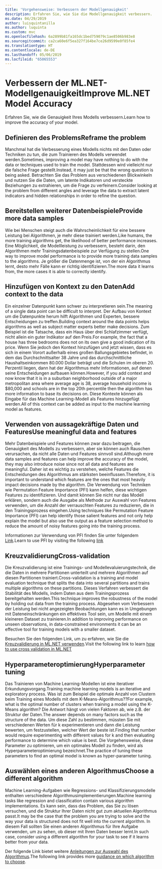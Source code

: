 ```yaml
---
title: 'Vorgehensweise: Verbessern der Modellgenauigkeit'
description: Erfahren Sie, wie Sie die Modellgenauigkeit verbessern.
ms.date: 04/29/2019
author: luisquintanilla
ms.author: luquinta
ms.custom: mvc
ms.openlocfilehash: 6a2899b81fa165dc1bed759079c1ae8506b983e8
ms.sourcegitcommit: ca2ca60e6f5ea327f164be7ce26d9599e0f85fe4
ms.translationtype: HT
ms.contentlocale: de-DE
ms.lasthandoff: 05/06/2019
ms.locfileid: "65065553"
---
```

# <a name="improve-mlnet-model-accuracy"></a><span data-ttu-id="23508-103">Verbessern der ML.NET-Modellgenauigkeit</span><span class="sxs-lookup"><span data-stu-id="23508-103">Improve ML.NET Model Accuracy</span></span>

<span data-ttu-id="23508-104">Erfahren Sie, wie die Genauigkeit Ihres Modells verbessern.</span><span class="sxs-lookup"><span data-stu-id="23508-104">Learn how to improve the accuracy of your model.</span></span>

## <a name="reframe-the-problem"></a><span data-ttu-id="23508-105">Definieren des Problems</span><span class="sxs-lookup"><span data-stu-id="23508-105">Reframe the problem</span></span>

<span data-ttu-id="23508-106">Manchmal hat die Verbesserung eines Modells nichts mit den Daten oder Techniken zu tun, die zum Trainieren des Modells verwendet werden.</span><span class="sxs-lookup"><span data-stu-id="23508-106">Sometimes, improving a model may have nothing to do with the data or techniques used to train the model.</span></span> <span data-ttu-id="23508-107">Stattdessen wird vielleicht nur die falsche Frage gestellt.</span><span class="sxs-lookup"><span data-stu-id="23508-107">Instead, it may just be that the wrong question is being asked.</span></span> <span data-ttu-id="23508-108">Betrachten Sie das Problem aus verschiedenen Blickwinkeln und nutzen Sie die Daten, um latente Indikatoren und versteckte Beziehungen zu extrahieren, um die Frage zu verfeinern.</span><span class="sxs-lookup"><span data-stu-id="23508-108">Consider looking at the problem from different angles and leverage the data to extract latent indicators and hidden relationships in order to refine the question.</span></span>

## <a name="provide-more-data-samples"></a><span data-ttu-id="23508-109">Bereitstellen weiterer Datenbeispiele</span><span class="sxs-lookup"><span data-stu-id="23508-109">Provide more data samples</span></span>

<span data-ttu-id="23508-110">Wie bei Menschen steigt auch die Wahrscheinlichkeit für eine bessere Leistung bei Algorithmen, je mehr diese trainiert werden.</span><span class="sxs-lookup"><span data-stu-id="23508-110">Like humans, the more training algorithms get, the likelihood of better performance increases.</span></span> <span data-ttu-id="23508-111">Eine Möglichkeit, die Modellleistung zu verbessern, besteht darin, den Algorithmen mehr Trainingsdatenbeispiele zur Verfügung zu stellen.</span><span class="sxs-lookup"><span data-stu-id="23508-111">One way to improve model performance is to provide more training data samples to the algorithms.</span></span> <span data-ttu-id="23508-112">Je größer die Datenmenge ist, von der ein Algorithmus lernt, desto mehr Fälle kann er richtig identifizieren.</span><span class="sxs-lookup"><span data-stu-id="23508-112">The more data it learns from, the more cases it is able to correctly identify.</span></span>

## <a name="add-context-to-the-data"></a><span data-ttu-id="23508-113">Hinzufügen von Kontext zu den Daten</span><span class="sxs-lookup"><span data-stu-id="23508-113">Add context to the data</span></span>

<span data-ttu-id="23508-114">Ein einzelner Datenpunkt kann schwer zu interpretieren sein.</span><span class="sxs-lookup"><span data-stu-id="23508-114">The meaning of a single data point can be difficult to interpret.</span></span> <span data-ttu-id="23508-115">Der Aufbau von Kontext um die Datenpunkte herum hilft Algorithmen und Experten, bessere Entscheidungen zu treffen.</span><span class="sxs-lookup"><span data-stu-id="23508-115">Building context around the data points helps algorithms as well as subject matter experts better make decisions.</span></span> <span data-ttu-id="23508-116">Zum Beispiel ist die Tatsache, dass ein Haus über drei Schlafzimmer verfügt, nicht allein ein guter Indikator auf den Preis.</span><span class="sxs-lookup"><span data-stu-id="23508-116">For example, the fact that a house has three bedrooms does not on its own give a good indication of its price.</span></span> <span data-ttu-id="23508-117">Wenn Sie jedoch den Kontext hinzufügen und jetzt wissen, dass es sich in einem Vorort außerhalb eines großen Ballungsgebietes befindet, in dem das Durchschnittsalter 38 Jahre und das durchschnittliche Haushaltseinkommen 80.000 Dollar beträgt und die Schulen im oberen 20. Perzentil liegen, dann hat der Algorithmus mehr Informationen, auf denen seine Entscheidungen aufbauen können.</span><span class="sxs-lookup"><span data-stu-id="23508-117">However, if you add context and now know that it is in a suburban neighborhood outside of a major metropolitan area where average age is 38, average household income is $80,000 and schools are in the top 20th percentile then the algorithm has more information to base its decisions on.</span></span> <span data-ttu-id="23508-118">Diese Kontexte können als Eingabe für das Machine Learning-Modell als Features hinzugefügt werden.</span><span class="sxs-lookup"><span data-stu-id="23508-118">All of this context can be added as input to the machine learning model as features.</span></span>

## <a name="use-meaningful-data-and-features"></a><span data-ttu-id="23508-119">Verwenden von aussagekräftige Daten und Features</span><span class="sxs-lookup"><span data-stu-id="23508-119">Use meaningful data and features</span></span>

<span data-ttu-id="23508-120">Mehr Datenbeispiele und Features können zwar dazu beitragen, die Genauigkeit des Modells zu verbessern, aber sie können auch Rauschen verursachen, da nicht alle Daten und Features sinnvoll sind.</span><span class="sxs-lookup"><span data-stu-id="23508-120">Although more data samples and features can help improve the accuracy of the model, they may also introduce noise since not all data and features are meaningful.</span></span> <span data-ttu-id="23508-121">Daher ist es wichtig zu verstehen, welche Features die Entscheidungen des Algorithmus am stärksten beeinflussen.</span><span class="sxs-lookup"><span data-stu-id="23508-121">Therefore, it is important to understand which features are the ones that most heavily impact decisions made by the algorithm.</span></span> <span data-ttu-id="23508-122">Die Verwendung von Techniken wie Permutation Feature Importance (PFI) kann helfen, diese wichtigen Features zu identifizieren. Und damit können Sie nicht nur das Modell erklären, sondern auch die Ausgabe als Methode zur Auswahl von Features verwenden, um die Anzahl der verrauschten Features zu reduzieren, die in den Trainingsprozess eingehen.</span><span class="sxs-lookup"><span data-stu-id="23508-122">Using techniques like Permutation Feature Importance (PFI) can help identify those salient features and not only help explain the model but also use the output as a feature selection method to reduce the amount of noisy features going into the training process.</span></span>

<span data-ttu-id="23508-123">Informationen zur Verwendung von PFI finden Sie unter folgendem [Link](../how-to-guides/explain-machine-learning-model-permutation-feature-importance-ml-net.md).</span><span class="sxs-lookup"><span data-stu-id="23508-123">Learn to use PFI by visiting the following [link](../how-to-guides/explain-machine-learning-model-permutation-feature-importance-ml-net.md)</span></span>

## <a name="cross-validation"></a><span data-ttu-id="23508-124">Kreuzvalidierung</span><span class="sxs-lookup"><span data-stu-id="23508-124">Cross-validation</span></span>

<span data-ttu-id="23508-125">Die Kreuzvalidierung ist eine Trainings- und Modellevaluierungstechnik, die die Daten in mehrere Partitionen unterteilt und mehrere Algorithmen auf diesen Partitionen trainiert.</span><span class="sxs-lookup"><span data-stu-id="23508-125">Cross-validation is a training and model evaluation technique that splits the data into several partitions and trains multiple algorithms on these partitions.</span></span> <span data-ttu-id="23508-126">Dieses Verfahren verbessert die Stabilität des Modells, indem Daten aus dem Trainingsprozess bereitgehalten werden.</span><span class="sxs-lookup"><span data-stu-id="23508-126">This technique improves the robustness of the model by holding out data from the training process.</span></span> <span data-ttu-id="23508-127">Abgesehen vom Verbessern der Leistung bei nicht angezeigten Beobachtungen kann es in Umgebungen mit Dateneinschränkungen ein effektives Tool sein, um Modelle mit einem kleineren Dataset zu trainieren.</span><span class="sxs-lookup"><span data-stu-id="23508-127">In addition to improving performance on unseen observations, in data-constrained environments it can be an effective tool for training models with a smaller dataset.</span></span>

<span data-ttu-id="23508-128">Besuchen Sie den folgenden Link, um zu erfahren, wie Sie die [Kreuzvalidierung in ML.NET verwenden](../how-to-guides/train-machine-learning-model-cross-validation-ml-net.md).</span><span class="sxs-lookup"><span data-stu-id="23508-128">Visit the following link to learn [how to use cross validation in ML.NET](../how-to-guides/train-machine-learning-model-cross-validation-ml-net.md)</span></span>

## <a name="hyperparameter-tuning"></a><span data-ttu-id="23508-129">Hyperparameteroptimierung</span><span class="sxs-lookup"><span data-stu-id="23508-129">Hyperparameter tuning</span></span>

<span data-ttu-id="23508-130">Das Trainieren von Machine Learning-Modellen ist eine iterativer Erkundungsvorgang.</span><span class="sxs-lookup"><span data-stu-id="23508-130">Training machine learning models is an iterative and exploratory process.</span></span> <span data-ttu-id="23508-131">Was ist zum Beispiel die optimale Anzahl von Clustern beim Training eines Modells mit dem K-Means-Algorithmus??</span><span class="sxs-lookup"><span data-stu-id="23508-131">For example, what is the optimal number of clusters when training a model using the K-Means algorithm?</span></span> <span data-ttu-id="23508-132">Die Antwort hängt von vielen Faktoren ab, wie z.B. der Struktur der Daten.</span><span class="sxs-lookup"><span data-stu-id="23508-132">The answer depends on many factors such as the structure of the data.</span></span> <span data-ttu-id="23508-133">Um diese Zahl zu bestimmen, müssten Sie mit verschiedenen Werten für k experimentieren und dann die Leistung bewerten, um festzustellen, welcher Wert der beste ist.</span><span class="sxs-lookup"><span data-stu-id="23508-133">Finding that number would require experimenting with different values for k and then evaluating performance to determine which value is best.</span></span> <span data-ttu-id="23508-134">Die Vorgehensweise, diese Parameter zu optimieren, um ein optimales Modell zu finden, wird als Hyperparameteroptimierung bezeichnet.</span><span class="sxs-lookup"><span data-stu-id="23508-134">The practice of tuning these parameters to find an optimal model is known as hyper-parameter tuning.</span></span>

## <a name="choose-a-different-algorithm"></a><span data-ttu-id="23508-135">Auswählen eines anderen Algorithmus</span><span class="sxs-lookup"><span data-stu-id="23508-135">Choose a different algorithm</span></span>

<span data-ttu-id="23508-136">Machine Learning-Aufgaben wie Regressions- und Klassifizierungsmodelle enthalten verschiedene Algorithmusimplementierungen.</span><span class="sxs-lookup"><span data-stu-id="23508-136">Machine learning tasks like regression and classification contain various algorithm implementations.</span></span> <span data-ttu-id="23508-137">Es kann sein, dass das Problem, das Sie zu lösen versuchen, und die Struktur Ihrer Daten nicht gut zum aktuellen Algorithmus passt.</span><span class="sxs-lookup"><span data-stu-id="23508-137">It may be the case that the problem you are trying to solve and the way your data is structured does not fit well into the current algorithm.</span></span> <span data-ttu-id="23508-138">In diesem Fall sollten Sie einen anderen Algorithmus für Ihre Aufgabe verwenden, um zu sehen, ob dieser mit Ihren Daten besser lernt.</span><span class="sxs-lookup"><span data-stu-id="23508-138">In such case, consider using a different algorithm for your task to see if it learns better from your data.</span></span>

<span data-ttu-id="23508-139">Der folgende Link bietet weitere [Anleitungen zur Auswahl des Algorithmus](../how-to-choose-an-ml-net-algorithm.md).</span><span class="sxs-lookup"><span data-stu-id="23508-139">The following link provides more [guidance on which algorithm to choose](../how-to-choose-an-ml-net-algorithm.md).</span></span>
